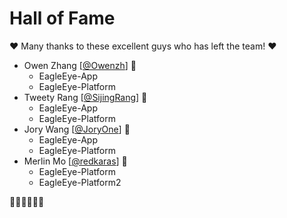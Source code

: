 # Hall of Fame

:heart: Many thanks to these excellent guys who has left the team! :heart:

* Owen Zhang [[@Owenzh](https://github.com/Owenzh)] :boy: 
  - EagleEye-App
  - EagleEye-Platform
* Tweety Rang [[@SijingRang](https://github.com/SijingRang)] :girl: 
  - EagleEye-App
  - EagleEye-Platform
* Jory Wang [[@JoryOne](https://github.com/JoryOne)] :boy: 
  - EagleEye-App
  - EagleEye-Platform
* Merlin Mo [[@redkaras](https://github.com/redkaras)] :boy: 
  - EagleEye-Platform
  - EagleEye-Platform2

:tada::tada::tada::tada::tada::tada:
